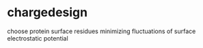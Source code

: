 # chargedesign
 choose protein surface residues minimizing fluctuations of surface electrostatic potential
